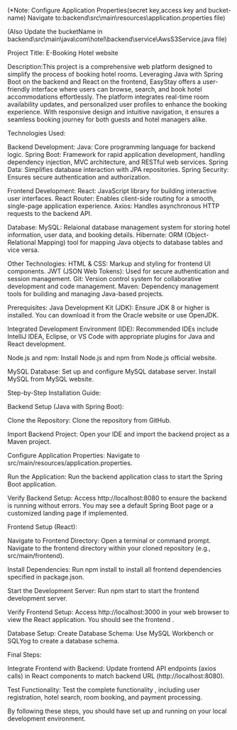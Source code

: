 (*Note: Configure Application Properties(secret key,access key and bucket-name) Navigate to:backend\src\main\resources\application.properties file)

(Also Update the bucketName in backend\src\main\java\com\hotel\backend\service\AwsS3Service.java file)

Project Title: E-Booking Hotel website

Description:This project is a comprehensive web platform designed to simplify the process of booking hotel rooms. Leveraging Java with Spring Boot on the backend and React on the frontend, EasyStay offers a user-friendly interface where users can browse, search, and book hotel accommodations effortlessly. The platform integrates real-time room availability updates, and personalized user profiles to enhance the booking experience. With responsive design and intuitive navigation, it ensures a seamless booking journey for both guests and hotel managers alike.

Technologies Used:

Backend Development:
Java: Core programming language for backend logic.
Spring Boot: Framework for rapid application development, handling dependency injection, MVC architecture, and RESTful web services.
Spring Data: Simplifies database interaction with JPA repositories.
Spring Security: Ensures secure authentication and authorization.

Frontend Development:
React: JavaScript library for building interactive user interfaces.
React Router: Enables client-side routing for a smooth, single-page application experience.
Axios: Handles asynchronous HTTP requests to the backend API.

Database:
MySQL: Relaional database management system for storing hotel information, user data, and booking details.
Hibernate: ORM (Object-Relational Mapping) tool for mapping Java objects to database tables and vice versa.

Other Technologies:
HTML & CSS: Markup and styling for frontend UI components.
JWT (JSON Web Tokens): Used for secure authentication and session management.
Git: Version control system for collaborative development and code management.
Maven: Dependency management tools for building and managing Java-based projects.

Prerequisites:
Java Development Kit (JDK):
Ensure JDK 8 or higher is installed. You can download it from the Oracle website or use OpenJDK.

Integrated Development Environment (IDE):
Recommended IDEs include IntelliJ IDEA, Eclipse, or VS Code with appropriate plugins for Java and React development.

Node.js and npm:
Install Node.js and npm from Node.js official website.

MySQL Database:
Set up and configure MySQL database server. Install MySQL from MySQL website.

Step-by-Step Installation Guide:

Backend Setup (Java with Spring Boot):

Clone the Repository:
Clone the repository from GitHub.

Import Backend Project:
Open your IDE and import the backend project as a Maven project.

Configure Application Properties:
Navigate to src/main/resources/application.properties.

Run the Application:
Run the backend application class to start the Spring Boot application.

Verify Backend Setup:
Access http://localhost:8080 to ensure the backend is running without errors. You may see a default Spring Boot page or a customized landing page if implemented.

Frontend Setup (React):

Navigate to Frontend Directory:
Open a terminal or command prompt.
Navigate to the frontend directory within your cloned repository (e.g., src/main/frontend).

Install Dependencies:
Run npm install to install all frontend dependencies specified in package.json.

Start the Development Server:
Run npm start to start the frontend development server.

Verify Frontend Setup:
Access http://localhost:3000 in your web browser to view the React application. You should see the frontend .

Database Setup:
Create Database Schema:
Use MySQL Workbench or SQLYog to create a database schema.

Final Steps:

Integrate Frontend with Backend:
Update frontend API endpoints (axios calls) in React components to match backend URL (http://localhost:8080).

Test Functionality:
Test the complete functionality , including user registration, hotel search, room booking, and payment processing.

By following these steps, you should have set up and running on your local development environment.
